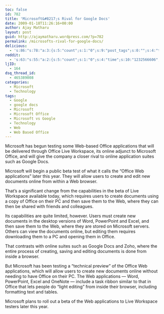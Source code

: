 ```yaml
---
toc: false
id: 782
title: 'Microsoft&#8217;s Rival for Google Docs'
date: 2009-01-18T11:26:16+00:00
author: Ajay Matharu
layout: post
guid: http://ajaymatharu.wordpress.com/?p=782
permalink: /microsofts-rival-for-google-docs/
delicious:
  - 's:86:"s:78:"a:3:{s:5:"count";s:1:"0";s:9:"post_tags";s:0:"";s:4:"time";s:10:"1232566605";}";";'
reddit:
  - 's:63:"s:55:"a:2:{s:5:"count";s:1:"0";s:4:"time";s:10:"1232566606";}";";'
ljID:
  - 164
dsq_thread_id:
  - 465389008
categories:
  - Microsoft
  - Technology
tags:
  - Google
  - google docs
  - Microsoft
  - Microsoft Office
  - Microsoft vs Google
  - Technology
  - Web
  - Web Based Office
---
```

Microsoft has begun testing some Web-based Office applications that will be delivered through Office Live Workspace, its online adjunct to Microsoft Office, and will give the company a closer rival to online application suites such as Google Docs.

Microsoft will begin a public beta test of what it calls the &#8220;Office Web applications&#8221; later this year. They will allow users to create and edit new documents online from within a Web browser.

That&#8217;s a significant change from the capabilities in the beta of Live Workspace available today, which requires users to create documents using a copy of Office on their PC and then save them to the Web, where they can then be shared with friends and colleagues.

Its capabilities are quite limited, however. Users must create new documents in the desktop versions of Word, PowerPoint and Excel, and then save them to the Web, where they are stored on Microsoft servers. Others can view the documents online, but editing them requires downloading them to a PC and opening them in Office.

That contrasts with online suites such as Google Docs and Zoho, where the entire process of creating, saving and editing documents is done from inside a browser.

But Microsoft has been testing a &#8220;technical preview&#8221; of the Office Web applications, which will allow users to create new documents online without needing to have Office on their PC. The Web applications &#8212; Word, PowerPoint, Excel and OneNote &#8212; include a task ribbon similar to that in Office that lets people do &#8220;light editing&#8221; from inside their browser, including formatting text and tables.

Microsoft plans to roll out a beta of the Web applications to Live Workspace testers later this year.
